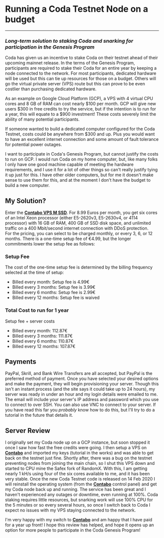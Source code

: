 # Running a Coda Testnet Node on a budget
---
### _Long-term solution to staking Coda and snarking for participation in the Genesis Program_

Coda has given us an incentive to stake Coda on their testnet ahead of their upcoming mainnet release. In the terms of the Genesis Program, participants are required to stake their Coda for an entire year by keeping a node connected to the network. For most participants, dedicated hardware will be used but this can tie up resources for those on a budget. Others will go the virtual private server (VPS) route but this can prove to be even costlier than purchasing dedicated hardware. 

As an example on Google Cloud Platform (GCP), a VPS with 4 virtual CPU cores and 8 GB of RAM can cost nearly $100 per month. GCP will give new users $300 in free credits to try the service, but if the intention is to run for a year, this will equate to a $900 investment! These costs severely limit the ability of many potential participants.

If someone wanted to build a dedicated computer configured for the Coda Testnet, costs could be anywhere from $300 and up. Plus you would want to have an excellent internet connection and some amount of fault tolerance for potential power outages.

I want to participate in Coda's Genesis Program, but cannot justify the costs to run on GCP. I would run Coda on my home computer, but, like many folks I only have one good machine capable of meeting the hardware requirements, and I use it for a lot of other things so can't really justify tying it up just for this. I have other older computers, but for me it doesn't make sense to use them for this, and at the moment I don't have the budget to build a new computer.

**My Solution?**
---
Enter the [**Contabo VPS M SSD**](https://www.dpbolvw.net/2f81ft1zt0GQJLOKILGIKOQNLOJ?sid=GitHub). For 8.99 Euros per month, you get six cores of an Intel Xeon processor (either E5-2620v3, E5-2630v4, or 4114 processor) with 16 GB of RAM, 400 GB of SSD disk space, and unlimited traffic on a 400 Mbit/second internet connection with DDoS protection.
<br>
For the pricing, you can select to be charged monthly, or every 3, 6, or 12 months. There is a one-time setup fee of €4.99, but the longer commitments lower the setup fee as follows:
<br>

### Setup Fee
The cost of the one-time setup fee is determined by the billing frequency selected at the time of setup:
- Billed every month: Setup fee is 4.99€
- Billed every 3 months: Setup fee is 3.99€
- Billed every 6 months: Setup fee is 2.99€
- Billed every 12 months: Setup fee is waived

### Total Cost to run for 1 year
Setup fee + server costs
- Billed every month: 112.87€
- Billed every 3 months: 111.87€
- Billed every 6 months: 110.87€
- Billed every 12 months: 107.87€

**Payments**
---
PayPal, Skrill, and Bank Wire Transfers are all accepted, but PayPal is the preferred method of payment. Once you have selected your desired options and make the payment, they will begin provisioning your server. Though this isn't an instant process (and the site says it could take up to 24 hours), my server was ready in under an hour and my login details were emailed to me. The email will include your server's IP address and password which you use to connect to over SSH. You can also use VNC to connect to your server. If you have read this far you _probably_ know how to do this, but I'll try to do a tutorial in the future that details it.
<br>

**Server Review**
---
I originally set my Coda node up on a GCP instance, but soon stopped it once I saw how fast the free credits were going. I then setup a VPS on [**Contabo**](https://www.dpbolvw.net/2f81ft1zt0GQJLOKILGIKOQNLOJ?sid=GitHub)  and imported my keys (tutorial in the works) and was able to get back on the testnet just fine. Shortly after, there was a bug on the testnet preventing nodes from joining the main chain, so I shut this VPS down and started to CPU mine the Safex fork of RandomX. With this, I am getting nearly 1 kH/s using four of the six cores available to me, and it has been very stable. Once the new Coda Testnet code is released on 14 Feb 2020 I will reinstall the operating system (from the [**Contabo**](https://www.dpbolvw.net/2f81ft1zt0GQJLOKILGIKOQNLOJ?sid=GitHub)  control panel) and get my Coda node back up and running. The service has been great and I haven't experienced any outages or downtime, even running at 100%. Coda staking requires little resources, but snarking work will use 100% CPU for the 5 minutes or so every several hours, so once I switch back to Coda I expect no issues with my VPS staying connected to the network.

I'm very happy with my switch to [**Contabo**](https://www.dpbolvw.net/2f81ft1zt0GQJLOKILGIKOQNLOJ?sid=GitHub)  and am happy that I have paid for a year up front! I hope this review has helped, and hope it opens up an option for more people to participate in the Coda Genesis Program!
